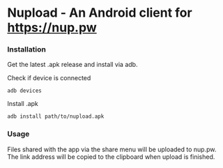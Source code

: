# Nupload - An Android client for https://nup.pw

### Installation
Get the latest .apk release and install via adb. 

Check if device is connected
```
adb devices
```

Install .apk
```
adb install path/to/nupload.apk
```

### Usage
Files shared with the app via the share menu will be uploaded to nup.pw. The link address will be copied to the clipboard when upload is finished. 


